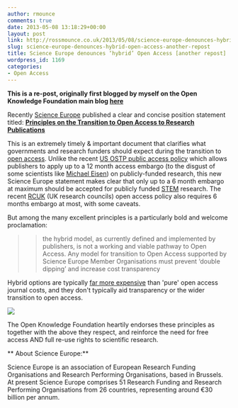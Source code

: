 ```yaml
---
author: rmounce
comments: true
date: 2013-05-08 13:18:29+00:00
layout: post
link: http://rossmounce.co.uk/2013/05/08/science-europe-denounces-hybrid-open-access-another-repost/
slug: science-europe-denounces-hybrid-open-access-another-repost
title: Science Europe denounces ‘hybrid’ Open Access [another repost]
wordpress_id: 1169
categories:
- Open Access
---
```


**This is a re-post, originally first blogged by myself on the Open Knowledge Foundation main blog [here](http://blog.okfn.org/2013/05/02/science-europe-denounces-hybrid-open-access/)**

Recently [Science Europe](http://www.scienceeurope.org/about-us/about-us-full/) published a clear and concise position statement titled:
**[Principles on the Transition to Open Access to Research Publications](http://www.scienceeurope.org/downloads)**

This is an extremely timely & important document that clarifies what governments and research funders should expect during the transition to [open access](http://en.wikipedia.org/wiki/Open_access). Unlike the recent [US OSTP public access policy](http://blogs.nature.com/news/2013/02/us-white-house-announces-open-access-policy.html) which allows publishers to apply up to a 12 month access embargo (to the disgust of some scientists like [Michael Eisen](http://www.michaeleisen.org/blog/?p=1312)) on publicly-funded research, this new Science Europe statement makes clear that only up to a 6 month embargo at maximum should be accepted for publicly funded [STEM](http://en.wikipedia.org/wiki/STEM_fields) research. The recent [RCUK](http://www.rcuk.ac.uk/research/Pages/outputs.aspx) (UK research councils) open access policy also requires 6 months embargo at most, with some caveats.

But among the many excellent principles is a particularly bold and welcome proclamation:


<blockquote>

> 
> the hybrid model, as currently defined and implemented by publishers, is not a working and viable pathway to Open Access. Any model for transition to Open Access supported by Science Europe Member Organisations must prevent ‘double dipping’ and increase cost transparency
> 
> </blockquote>


Hybrid options are typically [far more expensive](http://www.nature.com/news/495426a-i2-0-jpg-7.9679?article=1.12676) than 'pure' open access journal costs, and they don't typically aid transparency or the wider transition to open access.

![](http://www.fringevillage.com/wp-content/uploads/2012/06/no-hybrid.jpg)

The Open Knowledge Foundation heartily endorses these principles as together with the above they respect, and reinforce the need for free access AND full re-use rights to scientific research.

**
About Science Europe:**

Science Europe is an association of European Research Funding Organisations and Research Performing Organisations, based in Brussels. At present Science Europe comprises 51 Research Funding and Research Performing Organisations from 26 countries, representing around €30 billion per annum.
